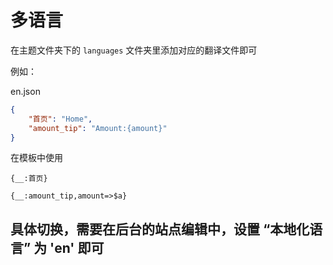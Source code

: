 # 多语言

在主题文件夹下的 `languages` 文件夹里添加对应的翻译文件即可  

例如：

en.json

```json
{
    "首页": "Home",
    "amount_tip": "Amount:{amount}"
}
```

在模板中使用

```
{__:首页}

{__:amount_tip,amount=>$a}

```


## 具体切换，需要在后台的站点编辑中，设置 “本地化语言” 为 'en' 即可

